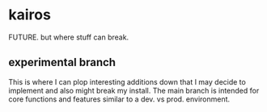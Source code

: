 # kairos
FUTURE. but where stuff can break.

## experimental branch
This is where I can plop interesting additions down that I may decide to implement and also might break my install. The main branch is intended for core functions and features similar to a dev. vs prod. environment.
